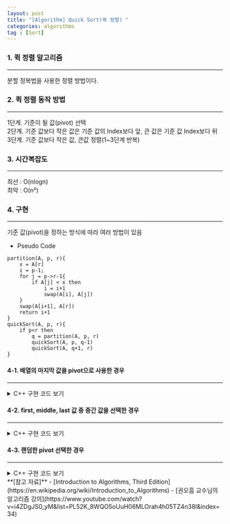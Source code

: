 ```yaml
---
layout: post
title: "[Algorithm] Quick Sort(퀵 정렬) "
categories: algorithms
tag : [Sort]
---
```


### 1. 퀵 정렬 알고리즘 
---
분할 정복법을 사용한 정렬 방법이다.  

### 2. 퀵 정렬 동작 방법
--- 
1단계. 기준이 될 값(pivot) 선택  
2단계. 기준 값보다 작은 값은 기준 값의 Index보다 앞, 큰 값은 기준 값 Index보다 뒤  
3단계. 기준 값보다 작은 값, 큰값 정렬(1~3단계 반복)  

### 3. 시간복잡도
---
최선 : O(nlogn)  
최악 : O(n²)  

### 4. 구현 
---
기준 값(pivot)을 정하는 방식에 따라 여러 방법이 있음 

- Pseudo Code
```
partition(A, p, r){
    x = A[r]
    i = p-1;
    for j = p->r-1{
        if A[j] < x then
            i = i+1
            swap(A[i], A[j])
    }
    swap(A[i+1], A[r])
    return i+1
}
quickSort(A, p, r){
    if p<r then
        q = partition(A, p, r)
        quickSort(A, p, q-1)
        quickSort(A, q+1, r)
}
```

#### 4-1. 배열의 마지막 값을 pivot으로 사용한 경우 
---
<details>
<summary>C++ 구현 코드 보기</summary>
<div markdown="1">

```cpp
void swap(int *a, int *b){
    int *temp = a;
    *a = *b;
    b = temp;
}
int partition(int *A, int p, int r){
    int pivot = A[r];
    int i = p-1;
    for(int j=p; j<r; j++){
        if(A[j]<pivot){
            i+=1;
            swap(A[i], A[j]);
        }
    }
    swap(A[i+1], A[r]);
    return i+1;
}
void quickSort(int *A, int p, int r){
    if(p<r){
        int q = partition(A, p, r);
        quickSort(A, p, q-1);
        quickSort(A, q+1, r);
    }
}
```
</div>
</details>

#### 4-2. first, middle, last 값 중 중간 값을 선택한 경우  
---
<details>
<summary>C++ 구현 코드 보기</summary>
<div markdown="1">

```cpp
void swap(int *a, int *b){
    int *temp = a;
    *a = *b;
    b = temp;
}
int getMedianValueIndex(int *A, int begin, int middle, int end){
   if((A[middle]<=A[begin]&&A[begin]<=A[end])||(A[end]<=A[begin]&&A[begin]<=A[middle]))
       return begin;
    if((A[begin]<=A[middle]&&A[middle]<=A[end])||(A[end]<=A[middle]&&A[middle]<=A[begin]))
        return middle;
    if((A[begin]<=A[end]&&A[end]<=A[middle])||(A[middle]<=A[end]&&A[end]<=A[begin]))
        return end;
}
int partition(int *A, int p, int r){
    int pivotIndex = getMedianValueIndex(A, p, int((p+r)/2), r);
    swap(A[pivotIndex], A[r]);

    int pivot = A[r];
    int i = p-1;
    for(int j=p; j<r; j++){
        if(A[j]<pivot){
            i+=1;
            swap(A[i], A[j]);
        }
    }
    swap(A[i+1], A[r]);
    return i+1;
}
void quickSort(int *A, int p, int r){
    if(p<r){
        int q = partition(A, p, r);
        quickSort(A, p, q-1);
        quickSort(A, q+1, r);
    }
}
```
</div>
</details>

#### 4-3. 랜덤한 pivot 선택한 경우  
---
<details>
<summary>C++ 구현 코드 보기</summary>
<div markdown="1">

```cpp
#include<random>

void swap(int *a, int *b){
    int *temp = a;
    *a = *b;
    b = temp;
}
int partition(int *A, int p, int r){
    random_device rd;
    mt19937 gen(rd());
    uniform_int_distribution<int> dis(p, r);

    int pivotIndex = dis(gen);
    swap(A[pivotIndex], A[r]);

    int pivot = A[r];
    int i = p-1;
    for(int j=p; j<r; j++){
        if(A[j]<pivot){
            i+=1;
            swap(A[i], A[j]);
        }
    }
    swap(A[i+1], A[r]);
    return i+1;
}
void quickSort(int *A, int p, int r){
    if(p<r){
        int q = partition(A, p, r);
        quickSort(A, p, q-1);
        quickSort(A, q+1, r);
    }
}
```
</div>
</details>

<div class="divider"></div>
**[참고 자료]**
- [Introduction to Algorithms, Third Edition](https://en.wikipedia.org/wiki/Introduction_to_Algorithms)
- [권오흠 교수님의 알고리즘 강의](https://www.youtube.com/watch?v=i4ZDgJS0_yM&list=PL52K_8WQO5oUuH06MLOrah4h05TZ4n38l&index=34)